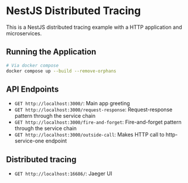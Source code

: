 # NestJS Distributed Tracing

This is a NestJS distributed tracing example with a HTTP application and microservices.

## Running the Application

```bash
# Via docker compose
docker compose up --build --remove-orphans
```

## API Endpoints

- `GET http://localhost:3000/`: Main app greeting
- `GET http://localhost:3000/request-response`: Request-response pattern through the service chain
- `GET http://localhost:3000/fire-and-forget`: Fire-and-forget pattern through the service chain
- `GET http://localhost:3000/outside-call`: Makes HTTP call to http-service-one endpoint

## Distributed tracing

- `GET http://localhost:16686/`: Jaeger UI
